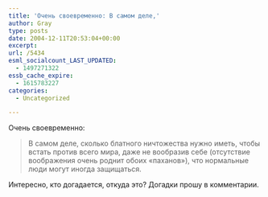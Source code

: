 ```yaml
---
title: 'Очень своевременно: В самом деле,'
author: Gray
type: posts
date: 2004-12-11T20:53:04+00:00
excerpt:
url: /5434
esml_socialcount_LAST_UPDATED:
  - 1497271322
essb_cache_expire:
  - 1615783227
categories:
  - Uncategorized

---
```








Очень своевременно: 

> В самом деле, сколько блатного ничтожества нужно иметь, чтобы встать против всего мира, даже не вообразив себе (отсутствие воображения очень роднит обоих &#171;паханов&#187;), что нормальные люди могут иногда защищаться.

Интересно, кто догадается, откуда это? Догадки прошу в комментарии.
